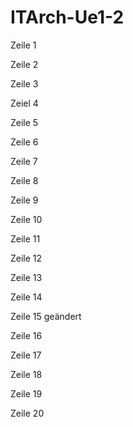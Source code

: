 # ITArch-Ue1-2
Zeile 1

Zeile 2 

Zeile 3

Zeiel 4 

Zeile 5

Zeile 6

Zeile 7 

Zeile 8 

Zeile 9 

Zeile 10 

Zeile 11

Zeile 12

Zeile 13 

Zeile 14

Zeile 15 geändert

Zeile 16

Zeile 17

Zeile 18

Zeile 19

Zeile 20
